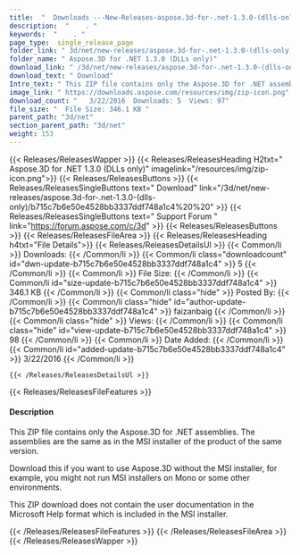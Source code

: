 ```yaml
---
title:  "  Downloads ---New-Releases-aspose.3d-for-.net-1.3.0-(dlls-only) . " 
description:  "    . " 
keywords:  "    . " 
page_type:  single_release_page
folder_link: " 3d/net/new-releases/aspose.3d-for-.net-1.3.0-(dlls-only)/"
folder_name: " Aspose.3D for .NET 1.3.0 (DLLs only)"
download_link: " /3d/net/new-releases/aspose.3d-for-.net-1.3.0-(dlls-only)/b715c7b6e50e4528bb3337ddf748a1c4"
download_text: " Download"
Intro_text: " This ZIP file contains only the Aspose.3D for .NET assemblies. The assemblies ar..."
image_link: " https://downloads.aspose.com/resources/img/zip-icon.png"
download_count: "   3/22/2016  Downloads: 5  Views: 97"
file_size: "  File Size: 346.1 KB "
parent_path: "3d/net"
section_parent_path: "3d/net"
weight: 153 
---
```


{{< Releases/ReleasesWapper >}}
  {{< Releases/ReleasesHeading H2txt=" Aspose.3D for .NET 1.3.0 (DLLs only)" imagelink="/resources/img/zip-icon.png">}}
  {{< Releases/ReleasesButtons >}}
    {{< Releases/ReleasesSingleButtons text=" Download" link="/3d/net/new-releases/aspose.3d-for-.net-1.3.0-(dlls-only)/b715c7b6e50e4528bb3337ddf748a1c4%20%20" >}}
    {{< Releases/ReleasesSingleButtons text=" Support Forum " link="https://forum.aspose.com/c/3d" >}}
  {{< Releases/ReleasesButtons >}}
  {{< Releases/ReleasesFileArea >}}
    {{< Releases/ReleasesHeading h4txt="File Details">}}
    {{< Releases/ReleasesDetailsUl >}}
            {{< Common/li  >}} Downloads: {{< /Common/li >}} 
      {{< Common/li class="downloadcount" id="dwn-update-b715c7b6e50e4528bb3337ddf748a1c4" >}} 5 {{< /Common/li >}} 
      {{< Common/li  >}} File Size: {{< /Common/li >}} 
      {{< Common/li id="size-update-b715c7b6e50e4528bb3337ddf748a1c4" >}} 346.1 KB {{< /Common/li >}} 
      {{< Common/li  class="hide" >}} Posted By: {{< /Common/li >}} 
      {{< Common/li class="hide" id="author-update-b715c7b6e50e4528bb3337ddf748a1c4" >}} faizanbaig {{< /Common/li >}} 
      {{< Common/li class="hide"  >}} Views: {{< /Common/li >}} 
      {{< Common/li class="hide" id="view-update-b715c7b6e50e4528bb3337ddf748a1c4" >}} 98 {{< /Common/li >}} 
      {{< Common/li  >}} Date Added: {{< /Common/li >}} 
      {{< Common/li id="added-update-b715c7b6e50e4528bb3337ddf748a1c4" >}} 3/22/2016 {{< /Common/li >}} 

    {{< /Releases/ReleasesDetailsUl >}}

  {{< Releases/ReleasesFileFeatures >}}
      <h4>Description</h4><div class="HTMLDescription">This ZIP file contains only the Aspose.3D for .NET assemblies. The assemblies are the same as in the MSI installer of the product of the same version.

Download this if you want to use Aspose.3D without the MSI installer, for example, you might not run MSI installers on Mono or some other environments.

This ZIP download does not contain the user documentation in the Microsoft Help format which is included in the MSI installer.</div>
  {{< /Releases/ReleasesFileFeatures >}}
 {{< /Releases/ReleasesFileArea >}}
{{< /Releases/ReleasesWapper >}}


